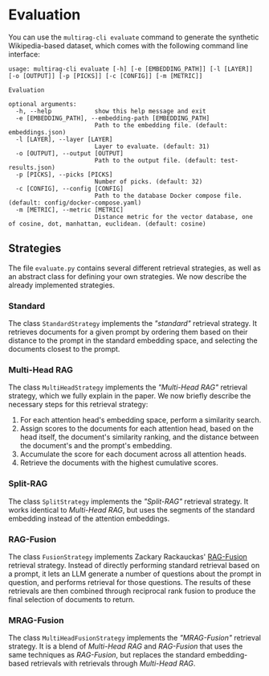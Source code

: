 # Evaluation

You can use the `multirag-cli evaluate` command to generate the synthetic Wikipedia-based dataset, which comes with the following command line interface:
```
usage: multirag-cli evaluate [-h] [-e [EMBEDDING_PATH]] [-l [LAYER]] [-o [OUTPUT]] [-p [PICKS]] [-c [CONFIG]] [-m [METRIC]]

Evaluation

optional arguments:
  -h, --help            show this help message and exit
  -e [EMBEDDING_PATH], --embedding-path [EMBEDDING_PATH]
                        Path to the embedding file. (default: embeddings.json)
  -l [LAYER], --layer [LAYER]
                        Layer to evaluate. (default: 31)
  -o [OUTPUT], --output [OUTPUT]
                        Path to the output file. (default: test-results.json)
  -p [PICKS], --picks [PICKS]
                        Number of picks. (default: 32)
  -c [CONFIG], --config [CONFIG]
                        Path to the database Docker compose file. (default: config/docker-compose.yaml)
  -m [METRIC], --metric [METRIC]
                        Distance metric for the vector database, one of cosine, dot, manhattan, euclidean. (default: cosine)
```


## Strategies
The file `evaluate.py` contains several different retrieval strategies, as well as an abstract class for defining your own strategies. We now describe the already implemented strategies.

### Standard
The class `StandardStrategy` implements the _"standard"_ retrieval strategy. It retrieves documents for a given prompt by ordering them based on their distance to the prompt in the standard embedding space, and selecting the documents closest to the prompt.

### Multi-Head RAG
The class `MultiHeadStrategy` implements the _"Multi-Head RAG"_ retrieval strategy, which we fully explain in the paper. We now briefly describe the necessary steps for this retrieval strategy:
1. For each attention head's embedding space, perform a similarity search.
2. Assign scores to the documents for each attention head, based on the head itself, the document's similarity ranking, and the distance between the document's and the prompt's embedding.
3. Accumulate the score for each document across all attention heads.
4. Retrieve the documents with the highest cumulative scores.

### Split-RAG
The class `SplitStrategy` implements the _"Split-RAG"_ retrieval strategy.
It works identical to _Multi-Head RAG_, but uses the segments of the standard embedding instead of the attention embeddings.

### RAG-Fusion
The class `FusionStrategy` implements Zackary Rackauckas' [RAG-Fusion](https://arxiv.org/abs/2402.03367) retrieval strategy.
Instead of directly performing standard retrieval based on a prompt, it lets an LLM generate a number of questions about the prompt in question, and performs retrieval for those questions.
The results of these retrievals are then combined through reciprocal rank fusion to produce the final selection of documents to return.

### MRAG-Fusion
The class `MultiHeadFusionStrategy` implements the _"MRAG-Fusion"_ retrieval strategy.
It is a blend of _Multi-Head RAG_ and _RAG-Fusion_ that uses the same techniques as _RAG-Fusion_, but replaces the standard embedding-based retrievals with retrievals through _Multi-Head RAG_.
